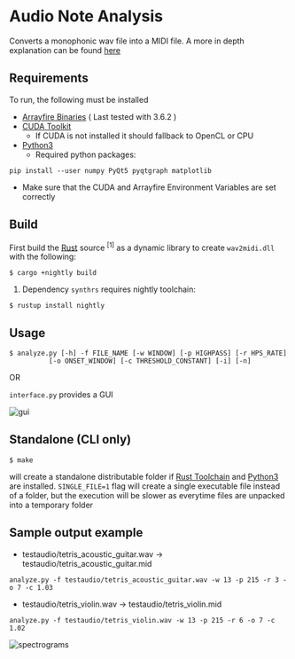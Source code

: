 # Audio Note Analysis

Converts a monophonic wav file into a MIDI file. A more in depth explanation can be found [here](screenshots/poster.png) 

## Requirements

To run, the following must be installed 

  - [Arrayfire Binaries] ( Last tested with 3.6.2 )
  - [CUDA Toolkit]
    - If CUDA is not installed it should fallback to OpenCL or CPU
  - [Python3]
    - Required python packages:
```
pip install --user numpy PyQt5 pyqtgraph matplotlib
```
  
 - Make sure that the CUDA and Arrayfire Environment Variables are set correctly

## Build

First build the [Rust] source <sup>[1]</sup> as a dynamic library to create `wav2midi.dll` with the following:

```
$ cargo +nightly build
```

 1. Dependency `synthrs` requires nightly toolchain: 
 ```
 $ rustup install nightly
 ```
## Usage
```
$ analyze.py [-h] -f FILE_NAME [-w WINDOW] [-p HIGHPASS] [-r HPS_RATE]
          [-o ONSET_WINDOW] [-c THRESHOLD_CONSTANT] [-i] [-n]
```

OR

```interface.py``` provides a GUI

![gui](screenshots/interface.png)

## Standalone (CLI only)

```
$ make
```

will create a standalone distributable folder if [Rust Toolchain][Rust] and [Python3] are installed. `SINGLE_FILE=1` flag will create a single executable file instead of a folder, but the execution will be slower as everytime files are unpacked into a temporary folder

## Sample output example

- testaudio/tetris_acoustic_guitar.wav → testaudio/tetris_acoustic_guitar.mid
```
analyze.py -f testaudio/tetris_acoustic_guitar.wav -w 13 -p 215 -r 3 -o 7 -c 1.03
```
- testaudio/tetris_violin.wav → testaudio/tetris_violin.mid
```
analyze.py -f testaudio/tetris_violin.wav -w 13 -p 215 -r 6 -o 7 -c 1.02
```

![spectrograms](screenshots/spectrograms.png)

[Arrayfire Binaries]: <https://arrayfire.com/download/>
[CUDA Toolkit]: <https://developer.nvidia.com/cuda-toolkit>
[Python3]: <https://www.python.org/downloads/>
[Rust]: <https://www.rust-lang.org/en-US/install.html>

